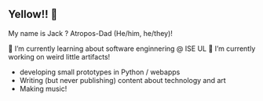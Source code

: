 ## Yellow!! 👋

My name is Jack ? Atropos-Dad (He/him, he/they)! 

🌱 I’m currently learning about software enginnering @ ISE UL
🔭 I’m currently working on weird little artifacts! 
- developing small prototypes in Python / webapps
- Writing (but never publishing) content about technology and art
- Making music! 

<!--
**Atropos-Dad/Atropos-Dad** is a ✨ _special_ ✨ repository because its `README.md` (this file) appears on your GitHub profile.

Here are some ideas to get you started:

- 🔭 I’m currently working on ...
- 🌱 I’m currently learning ...
- 💬 Ask me about ...
- 📫 How to reach me: ...
- 😄 Pronouns: ...
- ⚡ Fun fact: ...
-->
